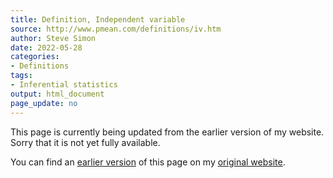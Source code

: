 ```yaml
---
title: Definition, Independent variable
source: http://www.pmean.com/definitions/iv.htm
author: Steve Simon
date: 2022-05-28
categories:
- Definitions
tags:
- Inferential statistics
output: html_document
page_update: no
---
```


This page is currently being updated from the earlier version of my website. Sorry that it is not yet fully available.

<!---More--->


You can find an [earlier version][sim3] of this page on my [original website][sim2].

[sim3]: http://www.pmean.com/definitions/iv.htm
[sim2]: http://www.pmean.com/original_site.html
